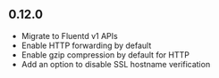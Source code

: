 ## 0.12.0
 - Migrate to Fluentd v1 APIs
 - Enable HTTP forwarding by default
 - Enable gzip compression by default for HTTP
 - Add an option to disable SSL hostname verification
